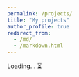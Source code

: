 ```yaml
---
permalink: /projects/
title: "My projects"
author_profile: true
redirect_from: 
  - /md/
  - /markdown.html
---
```


Loading... ⏳
